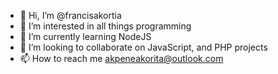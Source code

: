 - 👋 Hi, I’m @francisakortia
- 👀 I’m interested in all things programming
- 🌱 I’m currently learning NodeJS
- 💞️ I’m looking to collaborate on JavaScript, and PHP projects
- 📫 How to reach me akpeneakorita@outlook.com

<!---
francisakortia/francisakortia is a ✨ special ✨ repository because its `README.md` (this file) appears on your GitHub profile.
You can click the Preview link to take a look at your changes.
--->
